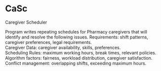 # CaSc
Caregiver Scheduler

Program writes repeating schedules for Pharmacy caregivers
that will identify and resolve the following issues.
    Requirements: shift patterns, caregiver preferences, legal requirements.  
    Caregiver Data: caregiver availability, skills, preferences.  
    Scheduling Rules: maximum working hours, break times, relevant policies.  
    Algorithm factors: fairness, workload distribution, caregiver satisfaction.  
    Conflict management: overlapping shifts, exceeding maximum hours.  
